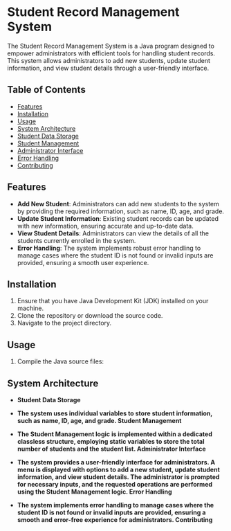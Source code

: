 # Student Record Management System

The Student Record Management System is a Java program designed to empower administrators with efficient tools for handling student records. This system allows administrators to add new students, update student information, and view student details through a user-friendly interface.

## Table of Contents

- [Features](#features)
- [Installation](#installation)
- [Usage](#usage)
- [System Architecture](#system-architecture)
- [Student Data Storage](#student-data-storage)
- [Student Management](#student-management)
- [Administrator Interface](#administrator-interface)
- [Error Handling](#error-handling)
- [Contributing](#contributing)

## Features

- **Add New Student**: Administrators can add new students to the system by providing the required information, such as name, ID, age, and grade.
- **Update Student Information**: Existing student records can be updated with new information, ensuring accurate and up-to-date data.
- **View Student Details**: Administrators can view the details of all the students currently enrolled in the system.
- **Error Handling**: The system implements robust error handling to manage cases where the student ID is not found or invalid inputs are provided, ensuring a smooth user experience.

## Installation

1. Ensure that you have Java Development Kit (JDK) installed on your machine.
2. Clone the repository or download the source code.
3. Navigate to the project directory.

## Usage

1. Compile the Java source files:

## System Architecture
- **Student Data Storage**


- **The system uses individual variables to store student information, such as name, ID, age, and grade.
Student Management**


- **The Student Management logic is implemented within a dedicated classless structure, employing static variables to store the total number of students and the student list.
Administrator Interface**


- **The system provides a user-friendly interface for administrators. A menu is displayed with options to add a new student, update student information, and view student details. The administrator is prompted for necessary inputs, and the requested operations are performed using the Student Management logic.
Error Handling**


- **The system implements error handling to manage cases where the student ID is not found or invalid inputs are provided, ensuring a smooth and error-free experience for administrators.
Contributing**

